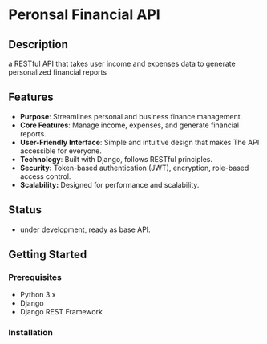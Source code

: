 # Peronsal Financial API

## Description

a RESTful API that takes user income and expenses data to generate personalized financial reports

## Features

- **Purpose**: Streamlines personal and business finance management.
- **Core Features**: Manage income, expenses, and generate financial reports.
- **User-Friendly Interface**: Simple and intuitive design that makes The API accessible for everyone.
- **Technology**: Built with Django, follows RESTful principles.
- **Security:** Token-based authentication (JWT), encryption, role-based access control.
- **Scalability:** Designed for performance and scalability.

## Status

- under development, ready as base API.

## Getting Started

### Prerequisites

- Python 3.x
- Django
- Django REST Framework

### Installation


